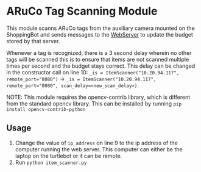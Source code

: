 # ARuCo Tag Scanning Module

This module scanns ARuCo tags from the auxiliary camera mounted on the ShoppingBot and sends messages to the [WebServer](../WebServer/README.MD) to update the budget stored by that server.

Whenever a tag is recognized, there is a 3 second delay wherein no other tags will be scanned this is to ensure that items are not scanned multiple times per second and the budget stays correct. This delay can be changed in the constructor call on line 10: `_is = ItemScanner("10.20.94.117", remote_port="8080")` -> `_is = ItemScanner("10.20.94.117", remote_port="8080", scan_delay=<new_scan_delay>)`.

NOTE: This module requires the opencv-contrib library, which is different from the standard opencv library. This can be installed by running `pip install opencv-contrib-python`

## Usage
1. Change the value of `ip_address` on line 9 to the ip address of the computer running the web server. This computer can either be the laptop on the turtlebot or it can be remote.
2. Run `python item_scanner.py`
 
